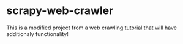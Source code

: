 # scrapy-web-crawler
This is a modified project from a web crawling tutorial that will have additionaly functionality!
